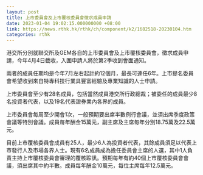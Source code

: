 ```yaml
---
layout: post
title: 上市委員會及上市覆核委員會徵求成員申請
date: 2023-01-04 19:02:15.000000000 +08:00
link: https://news.rthk.hk/rthk/ch/component/k2/1682518-20230104.htm
categories: rthk
---
```


港交所分別就聯交所及GEM各自的上市委員會及上市覆核委員會，徵求成員申請，今年4月4日截收，入圍申請人將於第2季收到會面通知。

兩者的成員任期均是今年7月左右起計約12個月，最長可連任6年。上市提名委員會希望收到來自特專科技行業具豐富經驗及專業知識的人士申請。

上市委員會至少有28名成員，包括當然成員港交所行政總裁；被委任的成員最少8名投資者代表，以及19名代表證券業內各界的成員。

上市委員會每周至少開會1次，一般預期要出席半數例行會議，並須出席季度政策會議等特別會議。成員每年酬金15萬元，副主席及主席每年分別18.75萬及22.5萬元。

目前上市覆核委員會成員有25人，最少6人為投資者代表，其餘成員須足以代表上市發行人及市場各界人士。現有6名成員成為擔任委員會主席的人選，其中1人負責主持上市覆核委員會審理的覆核聆訊。預期每年有約40個上市覆核委員會會議，須出席其中約半數。成員每年酬金10萬元，每位主席每年12.5萬元。

